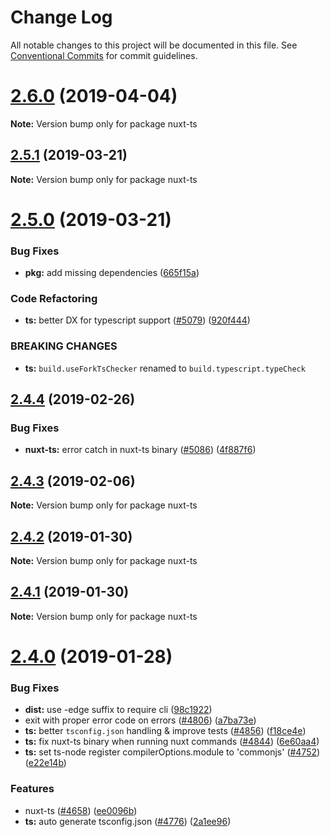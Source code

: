 # Change Log

All notable changes to this project will be documented in this file.
See [Conventional Commits](https://conventionalcommits.org) for commit guidelines.

# [2.6.0](https://github.com/nuxt/nuxt.js/compare/v2.5.1...v2.6.0) (2019-04-04)

**Note:** Version bump only for package nuxt-ts





## [2.5.1](https://github.com/nuxt/nuxt.js/compare/v2.5.0...v2.5.1) (2019-03-21)

**Note:** Version bump only for package nuxt-ts





# [2.5.0](https://github.com/nuxt/nuxt.js/compare/v2.4.5...v2.5.0) (2019-03-21)


### Bug Fixes

* **pkg:** add missing dependencies ([665f15a](https://github.com/nuxt/nuxt.js/commit/665f15a))


### Code Refactoring

* **ts:** better DX for typescript support ([#5079](https://github.com/nuxt/nuxt.js/issues/5079)) ([920f444](https://github.com/nuxt/nuxt.js/commit/920f444))


### BREAKING CHANGES

* **ts:** `build.useForkTsChecker` renamed to `build.typescript.typeCheck`





## [2.4.4](https://github.com/nuxt/nuxt.js/compare/v2.4.3...v2.4.4) (2019-02-26)


### Bug Fixes

* **nuxt-ts:** error catch in nuxt-ts binary ([#5086](https://github.com/nuxt/nuxt.js/issues/5086)) ([4f887f6](https://github.com/nuxt/nuxt.js/commit/4f887f6))





## [2.4.3](https://github.com/nuxt/nuxt.js/compare/v2.4.2...v2.4.3) (2019-02-06)

**Note:** Version bump only for package nuxt-ts





## [2.4.2](https://github.com/nuxt/nuxt.js/compare/v2.4.1...v2.4.2) (2019-01-30)

**Note:** Version bump only for package nuxt-ts





## [2.4.1](https://github.com/nuxt/nuxt.js/compare/v2.4.0...v2.4.1) (2019-01-30)

**Note:** Version bump only for package nuxt-ts





# [2.4.0](https://github.com/nuxt/nuxt.js/compare/v2.3.4...v2.4.0) (2019-01-28)


### Bug Fixes

* **dist:** use -edge suffix to require cli ([98c1922](https://github.com/nuxt/nuxt.js/commit/98c1922))
* exit with proper error code on errors ([#4806](https://github.com/nuxt/nuxt.js/issues/4806)) ([a7ba73e](https://github.com/nuxt/nuxt.js/commit/a7ba73e))
* **ts:** better `tsconfig.json` handling & improve tests ([#4856](https://github.com/nuxt/nuxt.js/issues/4856)) ([f18ce4e](https://github.com/nuxt/nuxt.js/commit/f18ce4e))
* **ts:** fix nuxt-ts binary when running nuxt commands ([#4844](https://github.com/nuxt/nuxt.js/issues/4844)) ([6e60aa4](https://github.com/nuxt/nuxt.js/commit/6e60aa4))
* **ts:** set ts-node register compilerOptions.module to 'commonjs' ([#4752](https://github.com/nuxt/nuxt.js/issues/4752)) ([e22e14b](https://github.com/nuxt/nuxt.js/commit/e22e14b))


### Features

* nuxt-ts ([#4658](https://github.com/nuxt/nuxt.js/issues/4658)) ([ee0096b](https://github.com/nuxt/nuxt.js/commit/ee0096b))
* **ts:** auto generate tsconfig.json ([#4776](https://github.com/nuxt/nuxt.js/issues/4776)) ([2a1ee96](https://github.com/nuxt/nuxt.js/commit/2a1ee96))
